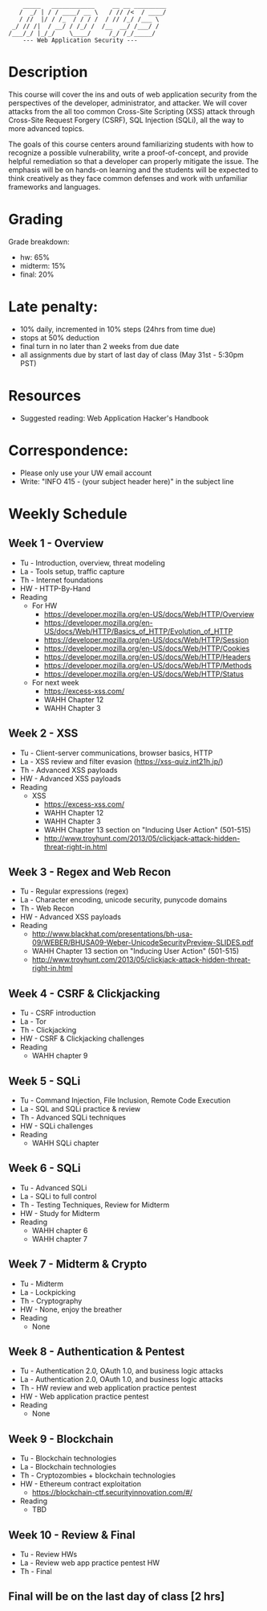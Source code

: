 ```
    _____   ____________     __ __ _________
   /  _/ | / / ____/ __ \   / // /<  / ____/
   / //  |/ / /_  / / / /  / // /_/ /___ \  
 _/ // /|  / __/ / /_/ /  /__  __/ /___/ /  
/___/_/ |_/_/    \____/     /_/ /_/_____/  
    --- Web Application Security ---       

``` 

# Description
This course will cover the ins and outs of web application security from the perspectives of the developer, administrator, and attacker. We will cover attacks from the all too common Cross-Site Scripting (XSS) attack through Cross-Site Request Forgery (CSRF), SQL Injection (SQLi), all the way to more advanced topics.
 
The goals of this course centers around familiarizing students with how to recognize a possible vulnerability, write a proof-of-concept, and provide helpful remediation so that a developer can properly mitigate the issue. The emphasis will be on hands-on learning and the students will be expected to think creatively as they face common defenses and work with unfamiliar frameworks and languages.

# Grading
Grade breakdown:
- hw: 65%
- midterm: 15%
- final: 20%

# Late penalty: 
- 10% daily, incremented in 10% steps (24hrs from time due)
- stops at 50% deduction
- final turn in no later than 2 weeks from due date
- all assignments due by start of last day of class (May 31st - 5:30pm PST)

# Resources
- Suggested reading: Web Application Hacker's Handbook

# Correspondence:
- Please only use your UW email account
- Write: "INFO 415 - (your subject header here)" in the subject line

# Weekly Schedule

## Week 1 - Overview
- Tu - Introduction, overview, threat modeling
- La - Tools setup, traffic capture
- Th - Internet foundations
- HW - HTTP-By-Hand
- Reading
	- For HW
		- https://developer.mozilla.org/en-US/docs/Web/HTTP/Overview
		- https://developer.mozilla.org/en-US/docs/Web/HTTP/Basics_of_HTTP/Evolution_of_HTTP
		- https://developer.mozilla.org/en-US/docs/Web/HTTP/Session
		- https://developer.mozilla.org/en-US/docs/Web/HTTP/Cookies
		- https://developer.mozilla.org/en-US/docs/Web/HTTP/Headers
		- https://developer.mozilla.org/en-US/docs/Web/HTTP/Methods
		- https://developer.mozilla.org/en-US/docs/Web/HTTP/Status
	- For next week
		- https://excess-xss.com/
		- WAHH Chapter 12
		- WAHH Chapter 3

## Week 2 - XSS
- Tu - Client-server communications, browser basics, HTTP
- La - XSS review and filter evasion (https://xss-quiz.int21h.jp/)
- Th - Advanced XSS payloads
- HW - Advanced XSS payloads
- Reading
	- XSS
		- https://excess-xss.com/
		- WAHH Chapter 12
		- WAHH Chapter 3
		- WAHH Chapter 13 section on "Inducing User Action" (501-515)
		- http://www.troyhunt.com/2013/05/clickjack-attack-hidden-threat-right-in.html

## Week 3 - Regex and Web Recon
- Tu - Regular expressions (regex)
- La - Character encoding, unicode security, punycode domains
- Th - Web Recon
- HW - Advanced XSS payloads
- Reading
	- http://www.blackhat.com/presentations/bh-usa-09/WEBER/BHUSA09-Weber-UnicodeSecurityPreview-SLIDES.pdf
	- WAHH Chapter 13 section on "Inducing User Action" (501-515)
	- http://www.troyhunt.com/2013/05/clickjack-attack-hidden-threat-right-in.html

## Week 4 - CSRF & Clickjacking
- Tu - CSRF introduction
- La - Tor
- Th - Clickjacking
- HW - CSRF & Clickjacking challenges
- Reading
	- WAHH chapter 9

## Week 5 - SQLi
- Tu - Command Injection, File Inclusion, Remote Code Execution
- La - SQL and SQLi practice & review
- Th - Advanced SQLi techniques
- HW - SQLi challenges
- Reading
	- WAHH SQLi chapter

## Week 6 - SQLi
- Tu - Advanced SQLi
- La - SQLi to full control
- Th - Testing Techniques, Review for Midterm
- HW - Study for Midterm
- Reading
	- WAHH chapter 6
	- WAHH chapter 7

## Week 7 - Midterm & Crypto
- Tu - Midterm
- La - Lockpicking
- Th - Cryptography
- HW - None, enjoy the breather
- Reading
	- None

## Week 8 - Authentication & Pentest
- Tu - Authentication 2.0, OAuth 1.0, and business logic attacks
- La - Authentication 2.0, OAuth 1.0, and business logic attacks
- Th - HW review and web application practice pentest
- HW - Web application practice pentest
- Reading
	- None

## Week 9 - Blockchain
- Tu - Blockchain technologies
- La - Blockchain technologies
- Th - Cryptozombies + blockchain technologies
- HW - Ethereum contract exploitation
	- https://blockchain-ctf.securityinnovation.com/#/
- Reading
	- TBD

## Week 10 - Review & Final
- Tu - Review HWs
- La - Review web app practice pentest HW
- Th - Final

## Final will be on the last day of class [2 hrs]
